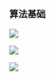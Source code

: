 
<meta name="referrer" content="no-referrer" />

### 算法基础


<img src="https://s1.vika.cn/space/2023/03/07/8c382f5ed5c34752ad67960e936fe58e"/>

![](https://cdn.jsdelivr.net/gh/WhiteCells/cdn-pic@main/img/maxresdefault%20(1).jpg)


<img src="https://cdn.jsdelivr.net/gh/WhiteCells/cdn-pic@main/img/maxresdefault%20(1).jpg">